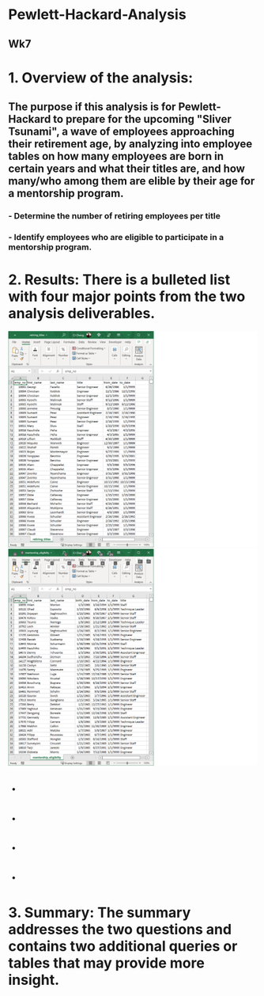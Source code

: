 # Pewlett-Hackard-Analysis
## Wk7
# 1. Overview of the analysis: 
## The purpose if this analysis is for Pewlett-Hackard to prepare for the upcoming "Sliver Tsunami", a wave of employees approaching their retirement age, by analyzing into employee tables on how many employees are born in certain years and what their titles are, and how many/who among them are elible by their age for a mentorship program.  
### - Determine the number of retiring employees per title
### - Identify employees who are eligible to participate in a mentorship program. 
# 2. Results: There is a bulleted list with four major points from the two analysis deliverables. 
![Retiring Titles](/Data/retiring_titles.png)
![Mentorship_Eligibility](/Data/mentorship_eligibilty.png)

## ・
## ・
## ・
## ・
# 3. Summary: The summary addresses the two questions and contains two additional queries or tables that may provide more insight.
##
##

